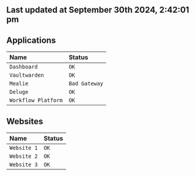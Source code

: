 ## Last updated at September 30th 2024, 2:42:01 pm

## Applications

| Name                | Status|
| :------------------ | :---- |
| `Dashboard`         | `OK`  |
| `Vaultwarden`       | `OK`  |
| `Mealie`            | `Bad Gateway`  |
| `Deluge`            | `OK`  |
| `Workflow Platform` | `OK`  |

## Websites

| Name                | Status|
| :------------------ | :---- |
| `Website 1`         | `OK`  |
| `Website 2`         | `OK`  |
| `Website 3`         | `OK`  | 